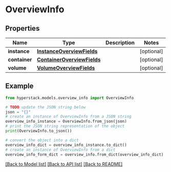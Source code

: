 # OverviewInfo


## Properties

Name | Type | Description | Notes
------------ | ------------- | ------------- | -------------
**instance** | [**InstanceOverviewFields**](InstanceOverviewFields.md) |  | [optional] 
**container** | [**ContainerOverviewFields**](ContainerOverviewFields.md) |  | [optional] 
**volume** | [**VolumeOverviewFields**](VolumeOverviewFields.md) |  | [optional] 

## Example

```python
from hyperstack.models.overview_info import OverviewInfo

# TODO update the JSON string below
json = "{}"
# create an instance of OverviewInfo from a JSON string
overview_info_instance = OverviewInfo.from_json(json)
# print the JSON string representation of the object
print(OverviewInfo.to_json())

# convert the object into a dict
overview_info_dict = overview_info_instance.to_dict()
# create an instance of OverviewInfo from a dict
overview_info_form_dict = overview_info.from_dict(overview_info_dict)
```
[[Back to Model list]](../README.md#documentation-for-models) [[Back to API list]](../README.md#documentation-for-api-endpoints) [[Back to README]](../README.md)


